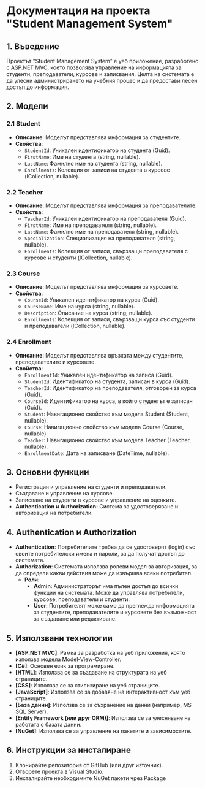 # Документация на проекта "Student Management System"

## 1. Въведение
Проектът "Student Management System" е уеб приложение, разработено с ASP.NET MVC, което позволява управление на информацията за студенти, преподаватели, курсове и записвания. Целта на системата е да улесни администрирането на учебния процес и да предостави лесен достъп до информация.

## 2. Модели

### 2.1 Student
- **Описание**: Моделът представлява информация за студентите.
- **Свойства**:
  - `StudentId`: Уникален идентификатор на студента (Guid).
  - `FirstName`: Име на студента (string, nullable).
  - `LastName`: Фамилно име на студента (string, nullable).
  - `Enrollments`: Колекция от записи на студента в курсове (ICollection<Enrollment>, nullable).

### 2.2 Teacher
- **Описание**: Моделът представлява информация за преподавателите.
- **Свойства**:
  - `TeacherId`: Уникален идентификатор на преподавателя (Guid).
  - `FirstName`: Име на преподавателя (string, nullable).
  - `LastName`: Фамилно име на преподавателя (string, nullable).
  - `Specialization`: Специализация на преподавателя (string, nullable).
  - `Enrollments`: Колекция от записи, свързващи преподавателя с курсове и студенти (ICollection<Enrollment>, nullable).

### 2.3 Course
- **Описание**: Моделът представлява информация за курсовете.
- **Свойства**:
  - `CourseId`: Уникален идентификатор на курса (Guid).
  - `CourseName`: Име на курса (string, nullable).
  - `Description`: Описание на курса (string, nullable).
  - `Enrollments`: Колекция от записи, свързващи курса със студенти и преподаватели (ICollection<Enrollment>, nullable).

### 2.4 Enrollment
- **Описание**: Моделът представлява връзката между студентите, преподавателите и курсовете.
- **Свойства**:
  - `EnrollmentId`: Уникален идентификатор на записа (Guid).
  - `StudentId`: Идентификатор на студента, записан в курса (Guid).
  - `TeacherId`: Идентификатор на преподавателя, отговорен за курса (Guid).
  - `CourseId`: Идентификатор на курса, в който студентът е записан (Guid).
  - `Student`: Навигационно свойство към модела Student (Student, nullable).
  - `Course`: Навигационно свойство към модела Course (Course, nullable).
  - `Teacher`: Навигационно свойство към модела Teacher (Teacher, nullable).
  - `EnrollmentDate`: Дата на записване (DateTime, nullable).

## 3. Основни функции
- Регистрация и управление на студенти и преподаватели.
- Създаване и управление на курсове.
- Записване на студенти в курсове и управление на оценките.
- **Authentication и Authorization:** Система за удостоверяване и авторизация на потребители.

## 4. Authentication и Authorization
- **Authentication**: Потребителите трябва да се удостоверят (login) със своите потребителски имена и пароли, за да получат достъп до системата.
- **Authorization**: Системата използва ролеви модел за авторизация, за да определи какви действия може да извършва всеки потребител.
  - **Роли**:
    - **Admin**: Администраторът има пълен достъп до всички функции на системата. Може да управлява потребители, курсове, преподаватели и студенти.
    - **User**: Потребителят може само да преглежда информацията за студентите, преподавателите и курсовете без възможност за създаване или редактиране.



## 5. Използвани технологии
- **[ASP.NET MVC]**: Рамка за разработка на уеб приложения, която използва модела Model-View-Controller.
- **[C#]**: Основен език за програмиране.
- **[HTML]**: Използва се за създаване на структурата на уеб страниците.
- **[CSS]**: Използва се за стилизиране на уеб страниците.
- **[JavaScript]**: Използва се за добавяне на интерактивност към уеб страниците.
- **[База данни]**: Използва се за съхранение на данни (например, MS SQL Server).
- **[Entity Framework (или друг ORM)]**: Използва се за улесняване на работата с базата данни.
- **[NuGet]**: Използва се за управление на пакетите и зависимостите.

## 6. Инструкции за инсталиране
1. Клонирайте репозитория от GitHub (или друг източник).
2. Отворете проекта в Visual Studio.
3. Инсталирайте необходимите NuGet пакети чрез Package
